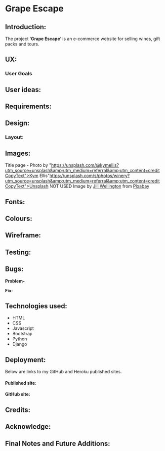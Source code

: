# Grape Escape
## Introduction:
The project ‘**Grape Escape**’ is an e-commerce website for selling wines, gift packs and tours. 

## UX:
### User Goals


## User ideas:


## Requirements:


## Design:


### Layout:


## Images:
Title page - Photo by "https://unsplash.com/@kymellis?utm_source=unsplash&amp;utm_medium=referral&amp;utm_content=creditCopyText">Kym Ellis"https://unsplash.com/s/photos/winery?utm_source=unsplash&amp;utm_medium=referral&amp;utm_content=creditCopyText">Unsplash NOT USED
Image by <a href="https://pixabay.com/users/jillwellington-334088/?utm_source=link-attribution&amp;utm_medium=referral&amp;utm_campaign=image&amp;utm_content=553462">Jill Wellington</a> from <a href="https://pixabay.com/?utm_source=link-attribution&amp;utm_medium=referral&amp;utm_campaign=image&amp;utm_content=553462">Pixabay</a>

## Fonts:


## Colours:


## Wireframe:


## Testing:


## Bugs:
**Problem-**

**Fix-**

## Technologies used:
* HTML
* CSS
* Javascript
* Bootstrap
* Python
* Django

## Deployment:


Below are links to my GitHub and Heroku published sites.

#### Published site: 
#### GitHub site: 



## Credits:


## Acknowledge:



## Final Notes and Future Additions:

